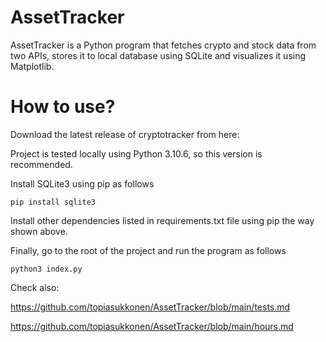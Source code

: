 # AssetTracker

AssetTracker is a Python program that fetches crypto and stock data from two APIs, stores it to local database using SQLite and visualizes it using Matplotlib.

# How to use?
 
 Download the latest release of cryptotracker from here:
 

 
 Project is tested locally using Python 3.10.6, so this version is recommended.
 
 Install SQLite3 using pip as follows
 
 ```
 pip install sqlite3
```
 
 
 Install other dependencies listed in requirements.txt file using pip the way shown above.
 
 Finally, go to the root of the project and run the program as follows
 
 ```
 python3 index.py
```


Check also:

https://github.com/topiasukkonen/AssetTracker/blob/main/tests.md

https://github.com/topiasukkonen/AssetTracker/blob/main/hours.md

